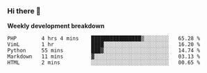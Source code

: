### Hi there 👋


**Weekly development breakdown**

<!--START_SECTION:waka-->
```text
PHP        4 hrs 4 mins    ████████████████▒░░░░░░░░   65.28 % 
VimL       1 hr            ████░░░░░░░░░░░░░░░░░░░░░   16.20 % 
Python     55 mins         ███▓░░░░░░░░░░░░░░░░░░░░░   14.74 % 
Markdown   11 mins         ▓░░░░░░░░░░░░░░░░░░░░░░░░   03.13 % 
HTML       2 mins          ░░░░░░░░░░░░░░░░░░░░░░░░░   00.65 % 
```
<!--END_SECTION:waka-->
